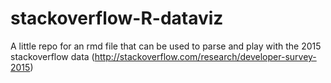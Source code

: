 # stackoverflow-R-dataviz
A little repo for an rmd file that can be used to parse and play with the 2015 stackoverflow data (http://stackoverflow.com/research/developer-survey-2015)

